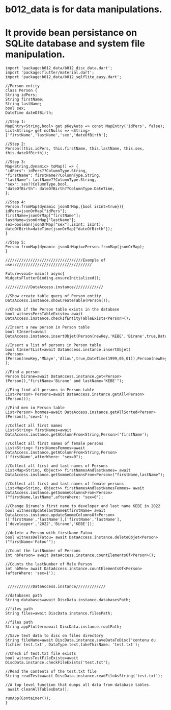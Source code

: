 # b012_data is for data manipulations.<br/>
# It provide bean persistance on SQLite database and system file manipulation.

    import 'package:b012_data/b012_disc_data.dart';
    import 'package:flutter/material.dart';
    import 'package:b012_data/b012_sqlflite_easy.dart';
    
    //Person entity
    class Person {
    String idPers;
    String firstName;
    String lastName;
    bool sex;
    DateTime dateOfBirth;
    
    //Step 1:
    MapEntry<String,bool> get pKeyAuto => const MapEntry('idPers', false);
    List<String> get notNulls => <String>['firstName','lastName','sex','dateOfBirth'];
    
    //Step 2:
    Person([this.idPers, this.firstName, this.lastName, this.sex, this.dateOfBirth]);
    
    //Step 3:
    Map<String,dynamic> toMap() => {
    "idPers": idPers??ColumnType.String,
    "firstName": firstName??ColumnType.String,
    "lastName": lastName??ColumnType.String,
    "sex": sex??ColumnType.bool,
    "dateOfBirth": dateOfBirth??ColumnType.DateTime,
    };
    
    //Step 4:
    Person.fromMap(dynamic jsonOrMap,{bool isInt=true}){
    idPers=jsonOrMap["idPers"];
    firstName=jsonOrMap["firstName"];
    lastName=jsonOrMap["lastName"];
    sex=boolean(jsonOrMap["sex"],isInt: isInt);
    dateOfBirth=dateTime(jsonOrMap["dateOfBirth"]);
    }
    
    //Step 5:
    Person fromMap(dynamic jsonOrMap)=>Person.fromMap(jsonOrMap);
    }
    
    //////////////////////////////////Exemple of use://////////////////////////////////
    
    Future<void> main() async{
    WidgetsFlutterBinding.ensureInitialized();
    
    ///////////DataAccess.instance/////////////

    //Show create table query of Person entity
    DataAccess.instance.showCreateTable(Person());
    
    //Check if the Person table exists in the database
    bool witnessPersTableExiste= await DataAccess.instance.checkIfEntityTableExists<Person>();
    
    //Insert a new person in Person table
    bool tInsert=await DataAccess.instance.insertObjet(Person(newKey,'KEBE','Birane',true,DateTime(1994,03,01)));
    
    //Insert a list of persons in Person table
    bool tInsertList=await DataAccess.instance.insertObjet(
    <Person>[Person(newKey,'Mbaye','Aliou',true,DateTime(1999,05,01)),Person(newKey,'Cisse','Fatou',false,DateTime(2000,07,09))]
    );
    
    //Find a person
    Person birane=await DataAccess.instance.get<Person>(Person(),"firstName='Birane' and lastName='KEBE'");
    
    //Fing find all persons in Person table
    List<Person> Persons=await DataAccess.instance.getAll<Person>(Person());
    
    //Find men in Person table
    List<Person> hommes=await DataAccess.instance.getAllSorted<Person>(Person(),'sex=1');
    
    //Collect all first names
    List<String> firstNames=await DataAccess.instance.getAColumnFrom<String,Person>('firstName');
    
    //Collect all first names of female persons
    List<String> firstNamesFemmes=await DataAccess.instance.getAColumnFrom<String,Person>('firstName',afterWhere: "sex=0");
    
    //Collect all first and last names of Persons
    List<Map<String, Object>> firstNamesAndlastNames= await DataAccess.instance.getSommeColumnsFrom<Person>("firstName,lastName");
    
    //Collect all first and last names of female persons
    List<Map<String, Object>> firstNamesAndlastNamesFemmes= await DataAccess.instance.getSommeColumnsFrom<Person>("firstName,lastName",afterWhere: "sex=0");
    
    //Change Birane's first name to developer and last name KEBE in 2022
    bool witnessUpdatelastNameEtfirstName= await DataAccess.instance.updateSommeColumnsOf<Person>(['firstName','lastName'],['firstName','lastName'],['developper','2022','Birane','KEBE']);
    
    //delete a Person with firstName Fatou
    bool witnessDelFatou= await DataAccess.instance.deleteObjet<Person>("firstName='Fatou'");
    
    //Count the lastNumber of Persons
    int nbPerson= await DataAccess.instance.countElementsOf<Person>();
    
    //Counts the lastNumber of Male Person
    int nbMen= await DataAccess.instance.countElementsOf<Person>(afterWhere: 'sex=1');


     ///////////DataAccess.instance/////////////

    //databases path
    String databases=await DiscData.instance.databasesPath;
    
    //files path
    String files=await DiscData.instance.filesPath;
    
    //files path
    String appFlutter=await DiscData.instance.rootPath;
    
    //Save text data to disc on files directory
    String fileName=await DiscData.instance.saveDataToDisc('contenu du fichier test.txt', DataType.text,takeThisName: 'test.txt');
    
    //Check if test.txt file exists
    bool witnessTestFileExiste=await DiscData.instance.checkFileExists('test.txt');
    
    //Read the contents of the test.txt file
    String readTest=await DiscData.instance.readFileAsString('test.txt');

    //A top level function that dumps all data from database tables.
     await cleanAllTablesData();
    
    runApp(Container());
    }


